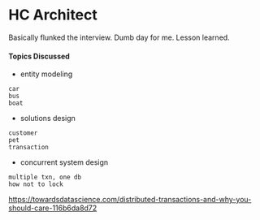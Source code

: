 # HC Architect
Basically flunked the interview. Dumb day for me. Lesson learned.

#### Topics Discussed
- entity modeling
```
car
bus
boat
```
- solutions design
```
customer
pet
transaction
```
- concurrent system design
```
multiple txn, one db
how not to lock 
```
https://towardsdatascience.com/distributed-transactions-and-why-you-should-care-116b6da8d72

